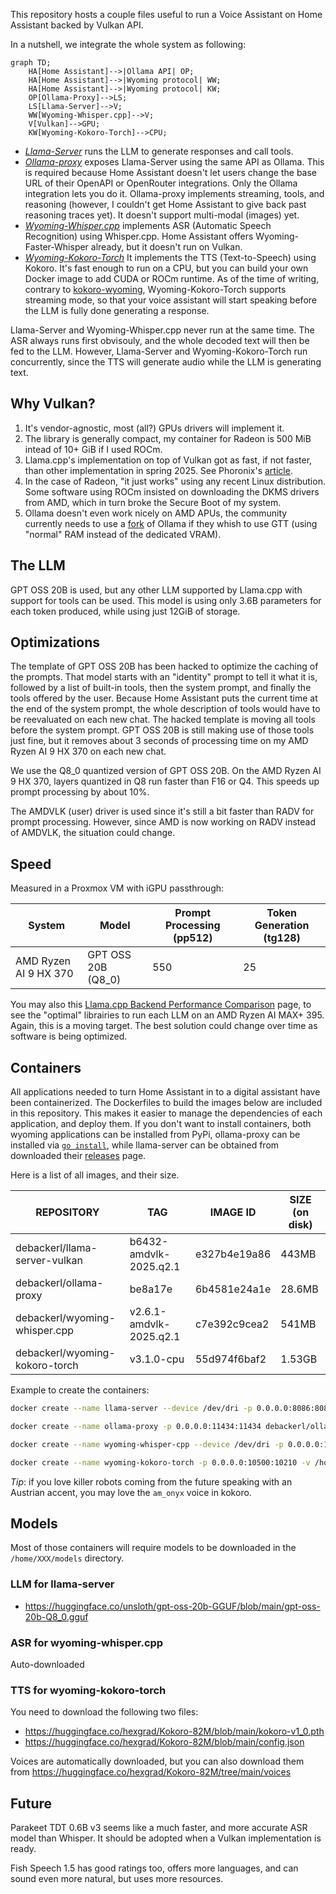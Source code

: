 This repository hosts a couple files useful to run a Voice Assistant on Home Assistant backed by Vulkan API.

In a nutshell, we integrate the whole system as following:

```mermaid
graph TD;
    HA[Home Assistant]-->|Ollama API| OP;
    HA[Home Assistant]-->|Wyoming protocol| WW;
    HA[Home Assistant]-->|Wyoming protocol| KW;
    OP[Ollama-Proxy]-->LS;
    LS[Llama-Server]-->V;
    WW[Wyoming-Whisper.cpp]-->V;
    V[Vulkan]-->GPU;
    KW[Wyoming-Kokoro-Torch]-->CPU;
```

* *[Llama-Server](https://github.com/ggml-org/llama.cpp)* runs the LLM to generate responses and call tools.
* *[Ollama-proxy](https://github.com/debackerl/ollama-proxy/)* exposes Llama-Server using the same API as Ollama. This is required because Home Assistant doesn't let users change the base URL of their OpenAPI or OpenRouter integrations. Only the Ollama integration lets you do it. Ollama-proxy implements streaming, tools, and reasoning (however, I couldn't get Home Assistant to give back past reasoning traces yet). It doesn't support multi-modal (images) yet.
* *[Wyoming-Whisper.cpp](https://github.com/debackerl/wyoming-whisper.cpp/)* implements ASR (Automatic Speech Recognition) using Whisper.cpp. Home Assistant offers Wyoming-Faster-Whisper already, but it doesn't run on Vulkan.
* *[Wyoming-Kokoro-Torch](https://github.com/debackerl/wyoming-kokoro-torch)* It implements the TTS (Text-to-Speech) using Kokoro. It's fast enough to run on a CPU, but you can build your own Docker image to add CUDA or ROCm runtime. As of the time of writing, contrary to [kokoro-wyoming](https://github.com/nordwestt/kokoro-wyoming), Wyoming-Kokoro-Torch supports streaming mode, so that your voice assistant will start speaking before the LLM is fully done generating a response.

Llama-Server and Wyoming-Whisper.cpp never run at the same time. The ASR always runs first obvisouly, and the whole decoded text will then be fed to the LLM. However, Llama-Server and Wyoming-Kokoro-Torch run concurrently, since the TTS will generate audio while the LLM is generating text.

## Why Vulkan?

1. It's vendor-agnostic, most (all?) GPUs drivers will implement it.
2. The library is generally compact, my container for Radeon is 500 MiB intead of 10+ GiB if I used ROCm.
3. Llama.cpp's implementation on top of Vulkan got as fast, if not faster, than other implementation in spring 2025. See Phoronix's [article](https://www.phoronix.com/review/amd-rocm-7-strix-halo/3).
4. In the case of Radeon, "it just works" using any recent Linux distribution. Some software using ROCm insisted on downloading the DKMS drivers from AMD, which in turn broke the Secure Boot of my system.
5. Ollama doesn't even work nicely on AMD APUs, the community currently needs to use a [fork](https://github.com/rjmalagon/ollama-linux-amd-apu) of Ollama if they whish to use GTT (using "normal" RAM instead of the dedicated VRAM).

## The LLM

GPT OSS 20B is used, but any other LLM supported by Llama.cpp with support for tools can be used. This model is using only 3.6B parameters for each token produced, while using just 12GiB of storage.

## Optimizations

The template of GPT OSS 20B has been hacked to optimize the caching of the prompts. That model starts with an "identity" prompt to tell it what it is, followed by a list of built-in tools, then the system prompt, and finally the tools offered by the user. Because Home Assistant puts the current time at the end of the system prompt, the whole description of tools would have to be reevaluated on each new chat. The hacked template is moving all tools before the system prompt. GPT OSS 20B is still making use of those tools just fine, but it removes about 3 seconds of processing time on my AMD Ryzen AI 9 HX 370 on each new chat.

We use the Q8_0 quantized version of GPT OSS 20B. On the AMD Ryzen AI 9 HX 370, layers quantized in Q8 run faster than F16 or Q4. This speeds up prompt processing by about 10%.

The AMDVLK (user) driver is used since it's still a bit faster than RADV for prompt processing. However, since AMD is now working on RADV instead of AMDVLK, the situation could change.

## Speed

Measured in a Proxmox VM with iGPU passthrough:

| System                | Model              | Prompt Processing (pp512) | Token Generation (tg128) |
|-----------------------|--------------------|---------------------------|--------------------------|
| AMD Ryzen AI 9 HX 370 | GPT OSS 20B (Q8_0) | 550                       | 25                       |

You may also this [Llama.cpp Backend Performance Comparison](https://kyuz0.github.io/amd-strix-halo-toolboxes/) page, to see the "optimal" librairies to run each LLM on an AMD Ryzen AI MAX+ 395. Again, this is a moving target. The best solution could change over time as software is being optimized.

## Containers

All applications needed to turn Home Assistant in to a digital assistant have been containerized. The Dockerfiles to build the images below are included in this repository. This makes it easier to manage the dependencies of each application, and deploy them. If you don't want to install containers, both wyoming applications can be installed from PyPi, ollama-proxy can be installed via [`go install`](https://manpages.debian.org/unstable/golang-go/go-install.1.en.html), while llama-server can be obtained from downloaded their [releases](https://github.com/ggml-org/llama.cpp/releases) page.

Here is a list of all images, and their size.

| REPOSITORY                        | TAG                       | IMAGE ID       | SIZE (on disk) |
|-----------------------------------|---------------------------|----------------|----------------|
| debackerl/llama-server-vulkan     | b6432-amdvlk-2025.q2.1    | e327b4e19a86   | 443MB          |
| debackerl/ollama-proxy            | be8a17e                   | 6b4581e24a1e   | 28.6MB         |
| debackerl/wyoming-whisper.cpp     | v2.6.1-amdvlk-2025.q2.1   | c7e392c9cea2   | 541MB          |
| debackerl/wyoming-kokoro-torch    | v3.1.0-cpu                | 55d974f6baf2   | 1.53GB         |

Example to create the containers:

```sh
docker create --name llama-server --device /dev/dri -p 0.0.0.0:8086:8080 -v /home/XXX/models:/models debackerl/llama-server-vulkan:b6432-amdvlk-2025.q2.1 /app/llama-server -fa 1 --jinja --alias llama-server -c 65536 -np 2 -b 1024 -ub 1024 -m /models/language/gpt-oss-20b-Q8_0.gguf --chat-template-file /models/language/gpt-oss-20b-optimized.jinja --chat-template-kwargs "{\"reasoning_effort\":\"low\",\"model_identity\":\"You are a helpful digital assistant, based on the GPT-OSS 20B model by OpenAI.\"}"

docker create --name ollama-proxy -p 0.0.0.0:11434:11434 debackerl/ollama-proxy:be8a17e /bin/ollama-proxy http://assistant.lan.etive.com:8086/v1/ open

docker create --name wyoming-whisper-cpp --device /dev/dri -p 0.0.0.0:10210:10000 -v /home/XXX/models:/models debackerl/wyoming-whisper.cpp:v2.6.1-amdvlk-2025.q2.1 /usr/local/bin/wyoming-whisper-cpp --uri tcp://0.0.0.0:10000 --model large-v3-turbo-q8_0 --data-dir /models --language en --beam-size 2

docker create --name wyoming-kokoro-torch -p 0.0.0.0:10500:10210 -v /home/XXX/models:/models debackerl/wyoming-kokoro-torch:v3.1.0-cpu /usr/local/bin/wyoming-kokoro-torch --debug --streaming --uri tcp://0.0.0.0:10210 --voice af_sky --data-dir /models
```

*Tip*: if you love killer robots coming from the future speaking with an Austrian accent, you may love the `am_onyx` voice in kokoro.

## Models

Most of those containers will require models to be downloaded in the `/home/XXX/models` directory.

### LLM for llama-server

- https://huggingface.co/unsloth/gpt-oss-20b-GGUF/blob/main/gpt-oss-20b-Q8_0.gguf

### ASR for wyoming-whisper.cpp

Auto-downloaded

### TTS for wyoming-kokoro-torch

You need to download the following two files:

- https://huggingface.co/hexgrad/Kokoro-82M/blob/main/kokoro-v1_0.pth
- https://huggingface.co/hexgrad/Kokoro-82M/blob/main/config.json

Voices are automatically downloaded, but you can also download them from https://huggingface.co/hexgrad/Kokoro-82M/tree/main/voices

## Future

Parakeet TDT 0.6B v3 seems like a much faster, and more accurate ASR model than Whisper. It should be adopted when a Vulkan implementation is ready.

Fish Speech 1.5 has good ratings too, offers more languages, and can sound even more natural, but uses more resources.
